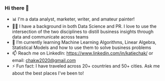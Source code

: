 ### Hi there 👋

- 📊 I'm a data analyst, marketer, writer, and amateur painter!
- 👩‍💻 I have a background in both Data Science and PR. I love to use the intersection of the two disciplines to distill business insights through data and communicate across teams
- 🌱 I’m currently learning Machine Learning Algorithms, Linear Algebra, Statistical Models and how to use them to solve business problems
- 📫 Reach me on LinkedIn: https://www.linkedin.com/in/katiechak/ or email: chakw2020@gmail.com
- ⚡ Fun fact: I have traveled across 20+ countries and 50+ cities. Ask me about the best places I've been to!


<!--
**Katiebanana/Katiebanana** is a ✨ _special_ ✨ repository because its `README.md` (this file) appears on your GitHub profile.



- 📊 I'm a data analyst, marketer, writer, and amateur painter!
- 👩‍💻 I have a background in both Data Science and PR. I love to use the intersection of the two disciplines to distill business insights through data and communicate across teams
- 🌱 I’m currently learning Machine Learning Algorithms, Linear Algebra, Statistical Models and how to use them to solve business problems
- 📫 Reach me on LinkedIn: https://www.linkedin.com/in/katiechak/ or email: chakw2020@gmail.com
- ⚡ Fun fact: I have travelled through 20+ countries and 50+ cities. Ask me about the best places I've been to!

